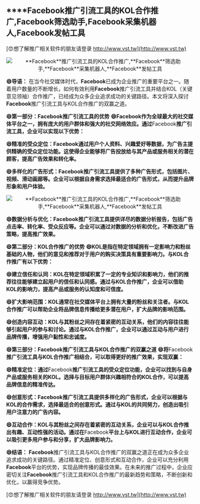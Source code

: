 ## ****Facebook**推广引流工具的KOL合作推广,**Facebook**筛选助手,**Facebook**采集机器人,**Facebook**发帖工具**

[😍想了解推广相关软件的朋友请登录 http://www.vst.tw](http://www.vst.tw)

 <center><img src="https://vst.tw/MP4/tuiguang/png/6.png" alt="**Facebook**推广引流工具的KOL合作推广,**Facebook**筛选助手,**Facebook**采集机器人,**Facebook**发帖工具"></center>

**😄导语：**
在当今社交媒体时代，**Facebook**已成为企业推广的重要平台之一。随着用户数量的不断增长，如何有效利用**Facebook**推广引流工具并结合KOL（关键意见领袖）合作推广，已经成为众多企业追求成功的关键路径。本文将深入探讨**Facebook**推广引流工具与KOL合作推广的双赢之道。

**😄第一部分：**Facebook**推广引流工具的优势**
**😄**Facebook**作为全球最大的社交媒体平台之一，拥有庞大的用户群体和强大的社交网络效应。通过**Facebook**推广引流工具，企业可以实现以下优势：**

**😄精准的受众定位：**Facebook**通过用户个人资料、兴趣爱好等数据，为广告主提供精确的受众定位功能。这使得企业能够将广告投放给与其产品或服务相关的潜在顾客，提高广告效果和转化率。**

**😄多样化的广告形式：**Facebook**推广引流工具提供了多种广告形式，包括图片、视频、滑动画廊等。企业可以根据自身需求选择最适合的广告形式，从而提升品牌形象和用户体验。**

 <center><img src="https://vst.tw/MP4/tuiguang/png/4.png" alt="**Facebook**推广引流工具的KOL合作推广,**Facebook**筛选助手,**Facebook**采集机器人,**Facebook**发帖工具"></center>

**😄数据分析与优化：**Facebook**推广引流工具提供详尽的数据分析报告，包括广告点击率、转化率、受众反应等。企业可以通过对数据的分析和优化，不断改进广告策略，提高推广效果。**

**😄第二部分：KOL合作推广的优势**
**😄KOL是指在特定领域拥有一定影响力和粉丝基础的人物，他们的意见和推荐对于用户的购买决策具有重要影响力。与KOL合作推广有以下优势：**

**😄建立信任和认同：KOL在特定领域积累了一定的专业知识和影响力，他们的推荐往往能够建立起用户的信任和认同感。通过与KOL合作推广，企业可以借助KOL的影响力，提高产品或服务的认知度和可信度。**

**😄扩大影响范围：KOL通常在社交媒体平台上拥有大量的粉丝和关注者。与KOL合作推广可以帮助企业将品牌信息传播给更多潜在用户，扩大品牌的影响范围。**

**😄创造内容互动：KOL与其粉丝之间存在着紧密的互动关系，他们的内容往往能够引起用户的参与和讨论。通过与KOL合作推广，企业可以通过互动与用户进行品牌传播，增强用户黏性和忠诚度。**

**😄第三部分：**Facebook**推广引流工具与KOL合作推广的双赢之道**
**😄将**Facebook**推广引流工具与KOL合作推广相结合，可以取得更好的推广效果，实现双赢：**

**😄精准定位：通过**Facebook**推广引流工具的受众定位功能，企业可以找到与自身产品或服务相关的KOL。选择与目标用户群体兴趣相符合的KOL合作，可以提高品牌信息的精准传达。**

**😄创意形式：**Facebook**推广引流工具提供多样化的广告形式，企业可以根据与KOL的合作需求，选择最适合的创意形式。通过与KOL的共同努力，创造出吸引用户注意力的广告内容。**

**😄互动合作：KOL与其粉丝之间存在着紧密的互动关系，企业可以与KOL合作推出有趣、互动性强的活动。通过在**Facebook**平台上与KOL进行互动合作，企业可以吸引更多用户参与和分享，扩大品牌影响力。**

**😄结语：**
**Facebook**推广引流工具与KOL合作推广的双赢之道正在成为众多企业追求成功的关键路径。通过精准定位、创意形式和互动合作，企业可以充分利用**Facebook**平台的优势，实现品牌传播的最佳效果。在未来的推广过程中，企业应密切关注**Facebook**推广引流工具和KOL合作推广的最新趋势和策略，不断创新和优化，以赢得竞争优势。

[😍想了解推广相关软件的朋友请登录 http://www.vst.tw](http://www.vst.tw)



